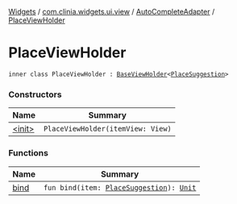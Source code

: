 [Widgets](../../../index.md) / [com.clinia.widgets.ui.view](../../index.md) / [AutoCompleteAdapter](../index.md) / [PlaceViewHolder](./index.md)

# PlaceViewHolder

`inner class PlaceViewHolder : `[`BaseViewHolder`](../../-base-view-holder/index.md)`<`[`PlaceSuggestion`](../../../com.clinia.widgets.data/-place-suggestion/index.md)`>`

### Constructors

| Name | Summary |
|---|---|
| [&lt;init&gt;](-init-.md) | `PlaceViewHolder(itemView: View)` |

### Functions

| Name | Summary |
|---|---|
| [bind](bind.md) | `fun bind(item: `[`PlaceSuggestion`](../../../com.clinia.widgets.data/-place-suggestion/index.md)`): `[`Unit`](https://kotlinlang.org/api/latest/jvm/stdlib/kotlin/-unit/index.html) |
